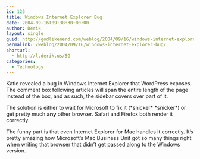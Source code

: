 ```yaml
---
id: 126
title: Windows Internet Explorer Bug
date: 2004-09-16T09:38:30+00:00
author: Derik
layout: single
guid: http://godlikenerd.com/weblog/2004/09/16/windows-internet-explorer-bug/
permalink: /weblog/2004/09/16/windows-internet-explorer-bug/
shorturl:
  - http://l.derik.us/5G
categories:
  - Technology
---
```

Katie revealed a bug in Windows Internet Explorer that WordPress exposes. The comment box following articles will span the entire length of the page instead of the box, and as such, the sidebar covers over part of it.

The solution is either to wait for Microsoft to fix it (\*snicker\* \*snicker\*) or get pretty much **any** other browser. Safari and Firefox both render it correctly. 

The funny part is that even Internet Explorer for Mac handles it correctly. It&#8217;s pretty amazing how Microsoft&#8217;s Mac Business Unit got so many things right when writing that browser that didn&#8217;t get passed along to the Windows version.
